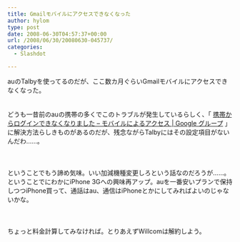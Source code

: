 ```yaml
---
title: Gmailモバイルにアクセスできなくなった
author: hylom
type: post
date: 2008-06-30T04:57:37+00:00
url: /2008/06/30/20080630-045737/
categories:
  - Slashdot

---
```

auのTalbyを使ってるのだが、ここ数カ月ぐらいGmailモバイルにアクセスできなくなった。  
</br>   
どうも一昔前のauの携帯の多くでこのトラブルが発生しているらしく、「   [携帯からログインできなくなりました &#8211; モバイルによるアクセス | Google グループ][1] 」に解決方法らしきものがあるのだが、残念ながらTalbyにはその設定項目がないんだわ……。</br>  
</br>   
ということでもう諦め気味。いい加減機種変更しろという話なのだろうが……。ということでにわかにiPhone 3Gへの興味再アップ。auを一番安いプランで保持しつつiPhone買って、通話はau、通信はiPhoneとかにしてみればよいのじゃないかな。</br>  
</br>   
ちょっと料金計算してみなければ。とりあえずWillcomは解約しよう。</br>  
</br>  
</br>

 [1]: http://groups.google.com/group/gmail-mobile-ja/browse_thread/thread/5ef681aa4d549060/4dd0ceda5705646f?lnk=gst&q=%E5%86%85%E8%94%B5%E3%83%96%E3%83%A9%E3%82%A6%E3%82%B6%E3%81%8C%E8%A1%A8%E7%A4%BA%E3%81%97%E3%81%A6%E3%81%84%E3%82%8B%E3%82%A8%E3%83%A9%E3%83%BC#
